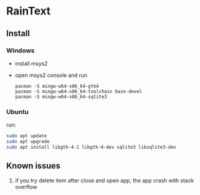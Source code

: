 # RainText

## Install
### Windows
- install msys2
- open msys2 console and run 

    ``` msys2
    pacman -S mingw-w64-x86_64-gtk4
    pacman -S mingw-w64-x86_64-toolchain base-devel
    pacman -S mingw-w64-x86_64-sqlite3
    ```
### Ubuntu
run:
  ``` bash
  sudo apt update
  sudo apt upgrade
  sudo apt install libgtk-4-1 libgtk-4-dev sqlite3 libsqlite3-dev
  ```

## Known issues
1. if you try delete item after close and open app, the app crash with stack overflow
